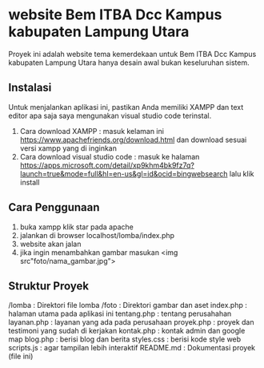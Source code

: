 # website Bem ITBA Dcc Kampus kabupaten Lampung Utara

Proyek ini adalah website tema kemerdekaan untuk Bem ITBA Dcc Kampus kabupaten Lampung Utara hanya desain awal bukan keseluruhan sistem.

## Instalasi

Untuk menjalankan aplikasi ini, pastikan Anda memiliki XAMPP dan text editor apa saja saya mengunakan visual studio code terinstal.

1. Cara download XAMPP :
masuk kelaman ini https://www.apachefriends.org/download.html dan download sesuai versi xampp yang di inginkan 
2. Cara download visual studio code :
masuk ke halaman https://apps.microsoft.com/detail/xp9khm4bk9fz7q?launch=true&mode=full&hl=en-us&gl=id&ocid=bingwebsearch lalu klik install 

## Cara Penggunaan
1. buka xampp klik star pada apache 
2. jalankan di browser localhost/lomba/index.php
3. website akan jalan 
4. jika ingin menambahkan gambar masukan <img src"foto/nama_gambar.jpg">

## Struktur Proyek
/lomba : Direktori file lomba
/foto : Direktori gambar dan aset
index.php : halaman utama pada aplikasi ini
tentang.php : tentang perusahahan
layanan.php : layanan yang ada pada perusahaan
proyek.php : proyek dan testimoni yang sudah di kerjakan
kontak.php : kontak admin dan google map
blog.php : berisi blog dan berita 
styles.css : berisi kode style web
scripts.js : agar tampilan lebih interaktif
README.md : Dokumentasi proyek (file ini)



